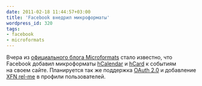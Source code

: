 ```yaml
---
date: 2011-02-18 11:44:57+03:00
title: 'Facebook внедрил микроформаты'
wordpress_id: 320
tags:
- facebook
- microformats
---
```


Вчера из [официального блога Microformats][1] стало известно, что Facebook добавил микроформаты [hCalendar][2] и [hCard][3] к событиям на своем сайте. Планируется так же поддержка [OAuth 2.0][4] и добавление [XFN rel-me][5] в профили пользователей.

[1]: http://microformats.org/2011/02/17/facebook-adds-hcalendar-hcard
[2]: http://microformats.org/wiki/hcalendar-ru
[3]: http://microformats.org/wiki/hcard-ru
[4]: http://oauth.net/2/
[5]: http://microformats.org/wiki/relme

